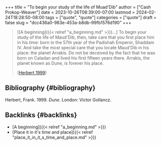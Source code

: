 +++
title = "To begin your study of the life of Muad'Dib"
author = ["Cash Prokop-Weaver"]
date = 2023-10-26T08:39:00-07:00
lastmod = 2024-02-24T18:28:50-08:00
tags = ["quote", "quote"]
categories = ["quote"]
draft = false
slug = "dcc436a0-983e-453a-b8db-99fb1576d190"
+++

> [[A beginning]({{< relref "a_beginning.md" >}})...] To begin your study of the life of Maud'Dib, then, take care that you first place him in his time: born in the 57th year of the Padishah Emperor, Shaddam IV. And take the most special care that you locate Maud'Dib in his place: the planet Arrakis. Do not be deceived by the fact that he was born on Caladan and lived his first fifteen years there. Arrakis, the planet known as Dune, is forever his place.
>
> (<a href="#citeproc_bib_item_1">Herbert 1999</a>)


## Bibliography {#bibliography}

<style>.csl-entry{text-indent: -1.5em; margin-left: 1.5em;}</style><div class="csl-bib-body">
  <div class="csl-entry"><a id="citeproc_bib_item_1"></a>Herbert, Frank. 1999. <i>Dune</i>. London: Victor Gollancz.</div>
</div>


## Backlinks {#backlinks}

-   [A beginning]({{< relref "a_beginning.md" >}})
-   [Place it in it's time and place]({{< relref "place_it_in_it_s_time_and_place.md" >}})
